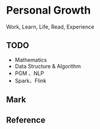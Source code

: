 # Personal Growth

Work, Learn, Life, Read, Experience

## TODO

- Mathematics
- Data Structure & Algorithm
- PGM 、NLP
- Spark、Flink

## Mark

## Reference
